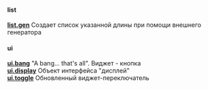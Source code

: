 #### list<br>
[**list.gen**](list.gen.md)	Создает список указанной длины при помощи внешнего генератора<br>
#### ui<br>
[**ui.bang**](ui.bang.md)	"A bang... that's all". Виджет - кнопка<br>
[**ui.display**](ui.display.md)	Объект интерфейса "дисплей"<br>
[**ui.toggle**](ui.toggle.md)	Обновленный виджет-переключатель<br>
